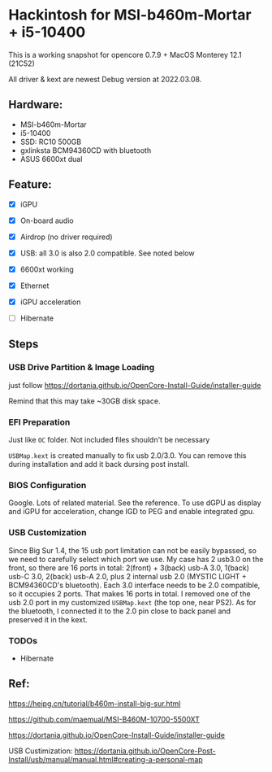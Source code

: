 # Hackintosh for MSI-b460m-Mortar + i5-10400

This is a working snapshot for opencore 0.7.9 + MacOS Monterey 12.1 (21C52)

All driver & kext are newest Debug version at 2022.03.08.

## Hardware:
- MSI-b460m-Mortar
- i5-10400
- SSD: RC10 500GB
- gxlinksta BCM94360CD with bluetooth
- ASUS 6600xt dual

## Feature:

+ [x] iGPU
+ [x] On-board audio
+ [x] Airdrop (no driver required)
+ [x] USB: all 3.0 is also 2.0 compatible. See noted below
+ [x] 6600xt working
+ [x] Ethernet
+ [x] iGPU acceleration
+ [ ] Hibernate


## Steps

### USB Drive Partition & Image Loading
just follow https://dortania.github.io/OpenCore-Install-Guide/installer-guide

Remind that this may take ~30GB disk space.

### EFI Preparation
Just like `OC` folder. Not included files shouldn't be necessary

`USBMap.kext` is created manually to fix usb 2.0/3.0. You can remove this during installation and add it back dursing post install.

### BIOS Configuration
Google. Lots of related material. See the reference.
To use dGPU as display and iGPU for acceleration, change IGD to PEG and enable integrated gpu.

### USB Customization
Since Big Sur 1.4, the 15 usb port limitation can not be easily bypassed, so we need to carefully select which port we use.
My case has 2 usb3.0 on the front, so there are 16 ports in total: 2(front) + 3(back) usb-A 3.0, 1(back) usb-C 3.0, 2(back) usb-A 2.0, plus 2 internal usb 2.0 (MYSTIC LIGHT + BCM94360CD's bluetooth). Each 3.0 interface needs to be 2.0 compatible, so it occupies 2 ports. That makes 16 ports in total. I removed one of the usb 2.0 port in my customized `USBMap.kext` (the top one, near PS2). As for the bluetooth, I connected it to the 2.0 pin close to back panel and preserved it in the kext.

### TODOs
- Hibernate

## Ref:

https://heipg.cn/tutorial/b460m-install-big-sur.html

https://github.com/maemual/MSI-B460M-10700-5500XT

https://dortania.github.io/OpenCore-Install-Guide/installer-guide

USB Custimization: 
https://dortania.github.io/OpenCore-Post-Install/usb/manual/manual.html#creating-a-personal-map